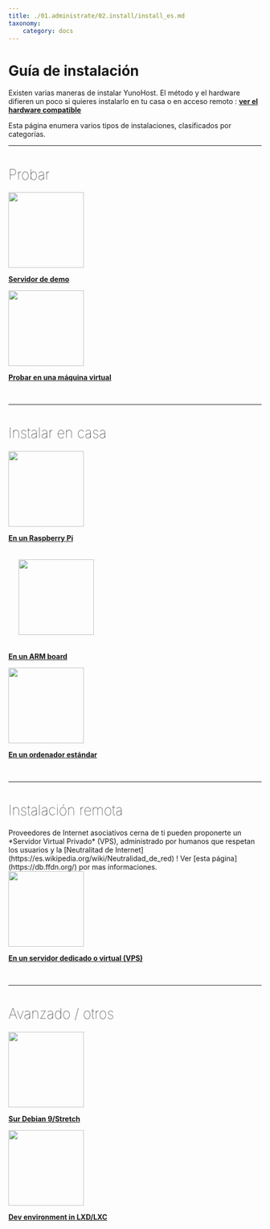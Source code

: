 ```yaml
---
title: ./01.administrate/02.install/install_es.md
taxonomy:
    category: docs
---
```

# Guía de instalación

Existen varias maneras de instalar YunoHost. El método y el hardware difieren un poco si quieres instalarlo en tu casa o en acceso remoto : **[ver el hardware compatible](/hardware_es)**

Esta página enumera varios tipos de instalaciones, clasificados por categorías.

---

<h1 style="font-weight: 100">Probar</h1>

<div class="row">

<div class="col col-md-3 text-center">
<a href="/try_es"><img height=150 src="/images/logo.png" style="vertical-align:bottom"><b><p>Servidor de demo</p></b></a>
</div>

<div class="col col-md-3 text-center">
<a href="/install_on_virtualbox_es"><img src="/images/virtualbox.png" height=150 style="vertical-align:bottom"><b><p>Probar en una máquina virtual</p></b></a>
</div>

</div>

<br>

---

<h1 style="font-weight: 100">Instalar en casa</h1>

<div class="row">

<div class="col col-md-3 text-center">
<a href="/install_on_raspberry_es"><img src="/images/raspberrypi.jpg" height=150 style="vertical-align:bottom"><b><p>En un Raspberry Pi</p></b></a>
</div>

<div class="col col-md-3 text-center">
<a href="/install_on_arm_board_es"><img src="/images/olinuxino.jpg" height=150 style="vertical-align:bottom; padding:20px"><b><p>En un ARM board</p></b></a>
</div>

<div class="col col-md-3 text-center">
<a href="/install_iso_es"><img src="/images/computer.png" height=150 style="vertical-align:bottom"><b><p>En un ordenador estándar</p></b></a>
</div>

</div>

<br>

---

<h1 style="font-weight: 100">Instalación remota</h1>

<div class="alert alert-info" markdown="1">
<span class="glyphicon glyphicon-heart"></span> Proveedores de Internet asociativos cerna de ti pueden proponerte un *Servidor Virtual Privado* (VPS), administrado por humanos que respetan los usuarios y la [Neutralitad de Internet](https://es.wikipedia.org/wiki/Neutralidad_de_red) ! Ver [esta página](https://db.ffdn.org/) por mas informaciones.
</div>

<div class="row">

<div class="block-center text-center">
<a href="/install_on_vps_es"><img src="/images/vps.png" height=150 style="vertical-align:bottom; text-align:center"><b><p>En un servidor dedicado o virtual (VPS)</p></b></a>
</div>

</div>

<br>

---

<h1 style="font-weight: 100">Avanzado / otros</h1>

<div class="row">

<div class="col col-md-3 text-center">
<a href="/install_on_debian_es"><img height=150 src="/images/debian-logo.png" style="vertical-align:bottom">
<b><p>Sur Debian 9/Stretch</p></b></a>
</div>

<div class="col col-md-3 text-center">
<a href="/dev"><img src="/images/lxc.png" height=150 style="vertical-align:bottom"><b><p>Dev environment in LXD/LXC</p></b></a>
</div>


</div>
